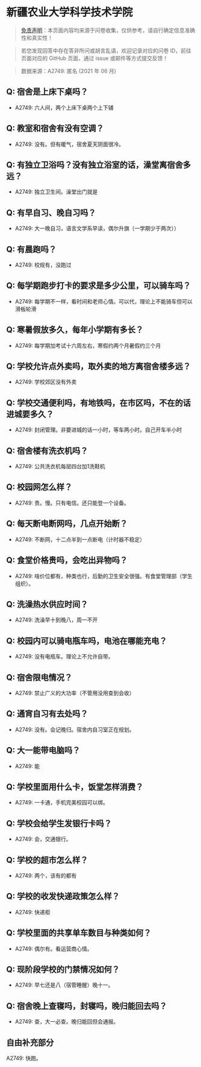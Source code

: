 # 新疆农业大学科学技术学院

> [免责声明](https://colleges.chat/#_3)：本页面内容均来源于问卷收集，仅供参考，请自行确定信息准确性和真实性！

> 若您发现回答中存在答非所问或胡言乱语，欢迎记录对应的问卷 ID，前往页面对应的 GitHub 页面，通过 issue 或邮件等方式提交反馈！

> 数据来源：A2749: 匿名 (2021 年 06 月)

## Q: 宿舍是上床下桌吗？

- A2749: 六人间，两个上床下桌两个上下铺

## Q: 教室和宿舍有没有空调？

- A2749: 没有。但有暖气，宿舍夏天阴面很冷。

## Q: 有独立卫浴吗？没有独立浴室的话，澡堂离宿舍多远？

- A2749: 独立卫生间。澡堂出门就是

## Q: 有早自习、晚自习吗？

- A2749: 大一晚自习，语言文学系早读，偶尔升旗（一学期少于两次））

## Q: 有晨跑吗？

- A2749: 校规有，没跑过

## Q: 每学期跑步打卡的要求是多少公里，可以骑车吗？

- A2749: 每学期不一样，看时间和老师心情。可以代，理论上不能骑车但可以滑板轮滑

## Q: 寒暑假放多久，每年小学期有多长？

- A2749: 每学期加考试十六周左右，寒假约两个月暑假约三个月

## Q: 学校允许点外卖吗，取外卖的地方离宿舍楼多远？

- A2749: 学校郊区没有外卖

## Q: 学校交通便利吗，有地铁吗，在市区吗，不在的话进城要多久？

- A2749: 封闭管理。非要进城的话一小时，等车两小时。自己开车半小时

## Q: 宿舍楼有洗衣机吗？

- A2749: 公共洗衣机每层四台加1洗鞋机

## Q: 校园网怎么样？

- A2749: 贵。慢。只有电信。还只能登一个设备。

## Q: 每天断电断网吗，几点开始断？

- A2749: 不断网，十二点半到一点断电（计时器不稳定）

## Q: 食堂价格贵吗，会吃出异物吗？

- A2749: 啥价位都有，种类也行，后勤的卫生安全很强。有食堂管理部（学生组织）。

## Q: 洗澡热水供应时间？

- A2749: 洗澡早十到晚八，周一不开

## Q: 校园内可以骑电瓶车吗，电池在哪能充电？

- A2749: 没有电瓶车。理论上不允许自带。

## Q: 宿舍限电情况？

- A2749: 禁止广义的大功率（不管用没用查到会收）

## Q: 通宵自习有去处吗？

- A2749: 没有。会记晚归。宿舍内自习室正在规划。

## Q: 大一能带电脑吗？

- A2749: 能

## Q: 学校里面用什么卡，饭堂怎样消费？

- A2749: 一卡通，手机完美校园可以绑。

## Q: 学校会给学生发银行卡吗？

- A2749: 会，交通银行。

## Q: 学校的超市怎么样？

- A2749: 两个，该有的都有

## Q: 学校的收发快递政策怎么样？

- A2749: 快递柜

## Q: 学校里面的共享单车数目与种类如何？

- A2749: 偶尔有。看运营商心情。

## Q: 现阶段学校的门禁情况如何？

- A2749: 早七还是八（宿管睡醒）晚十一。

## Q: 宿舍晚上查寝吗，封寝吗，晚归能回去吗？

- A2749: 查，大一必查。晚归能回但会通报。

## 自由补充部分

A2749: 快跑。
